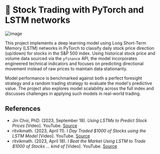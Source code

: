 # 💸 Stock Trading with PyTorch and LSTM networks

![image](https://github.com/user-attachments/assets/d6bd51c3-9084-4062-8c4c-c5d77c2f14a2)

This project implements a deep learning model using Long Short-Term Memory (LSTM) networks in PyTorch to classify daily stock price direction (up/down) for stocks in the S&P 500 index. Using historical stock price and volume data sourced via the `yfinance` API, the model incorporates engineered technical indicators and focuses on predicting directional movement instead of raw prices to maintain data stationarity. 

Model performance is benchmarked against both a perfect foresight strategy and a random trading strategy to evaluate the model's predictive value. The project also explores model scalability across the full index and discusses challenges in applying such models in real-world trading.

## References
- Jin Choi, PhD. (2023, September 18). *Using LSTMs to Predict Stock Prices* [Video]. YouTube. [Source](https://www.youtube.com/watch?v=Vbj2Zzwg8jc)
- ritvikmath. (2023, April 11). *I Day Traded \$1000 of Stocks using the LSTM Model* [Video]. YouTube. [Source](https://www.youtube.com/watch?v=-uqNYTUTqdc)
- ritvikmath. (2023, April 18). *I Beat the Market Using LSTM to Trade \$1000 of Stocks ... kind of* [Video]. YouTube. [Source](https://www.youtube.com/watch?v=s0CrdcwUZTs)

